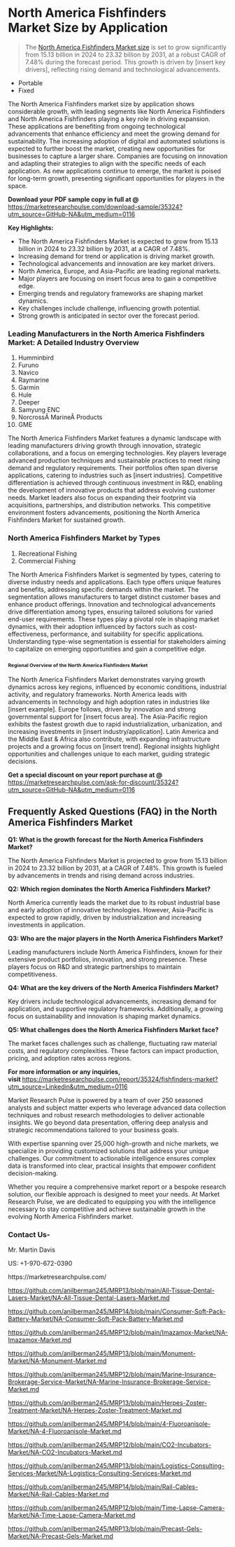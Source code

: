<h1>North America Fishfinders Market&nbsp;Size by Application</h1><blockquote><p>The <a href="https://marketresearchpulse.com/download-sample/35324?utm_source=GitHub-NA&amp;utm_medium=0116">North America Fishfinders Market size</a> is set to grow significantly from 15.13 billion in 2024 to 23.32 billion by 2031, at a robust CAGR of 7.48% during the forecast period. This growth is driven by [insert key drivers], reflecting rising demand and technological advancements.</p></blockquote><ul><li>Portable <li> Fixed</li></ul><p>The North America Fishfinders market size by application shows considerable growth, with leading segments like North America Fishfinders and North America Fishfinders playing a key role in driving expansion. These applications are benefiting from ongoing technological advancements that enhance efficiency and meet the growing demand for sustainability. The increasing adoption of digital and automated solutions is expected to further boost the market, creating new opportunities for businesses to capture a larger share. Companies are focusing on innovation and adapting their strategies to align with the specific needs of each application. As new applications continue to emerge, the market is poised for long-term growth, presenting significant opportunities for players in the space.</p><p><strong>Download your PDF sample copy in full at @ </strong><a href="https://marketresearchpulse.com/download-sample/35324?utm_source=GitHub-NA&amp;utm_medium=0116">https://marketresearchpulse.com/download-sample/35324?utm_source=GitHub-NA&amp;utm_medium=0116</a></p><p><strong>Key Highlights: </strong></p><ul><li>The North America Fishfinders Market is expected to grow from 15.13 billion in 2024 to 23.32 billion by 2031, at a CAGR of 7.48%.</li><li>Increasing demand for trend or application is driving market growth.</li><li>Technological advancements and innovation are key market drivers.</li><li>North America, Europe, and Asia-Pacific are leading regional markets.</li><li>Major players are focusing on insert focus area to gain a competitive edge.</li><li>Emerging trends and regulatory frameworks are shaping market dynamics.</li><li>Key challenges include challenge, influencing growth potential.</li><li>Strong growth is anticipated in sector over the forecast period.</li></ul><h3>Leading Manufacturers in the North America Fishfinders Market: A Detailed Industry Overview</h3><ol><li>Humminbird</li><li>Furuno</li><li>Navico</li><li>Raymarine</li><li>Garmin</li><li>Hule</li><li>Deeper</li><li>Samyung ENC</li><li>NorcrossÂ MarineÂ Products</li><li>GME</li></ol><div class="flex max-w-full flex-col flex-grow"><div class="min-h-8 text-message flex w-full flex-col items-end gap-2 whitespace-normal break-words [.text-message+&amp;]:mt-5" dir="auto" data-message-author-role="assistant" data-message-id="fd8432e4-4910-450d-b182-61b7bfb0a01f" data-message-model-slug="gpt-4o"><div class="flex w-full flex-col gap-1 empty:hidden first:pt-[3px]"><div class="markdown prose w-full break-words dark:prose-invert light"><p>The North America Fishfinders Market features a dynamic landscape with leading manufacturers driving growth through innovation, strategic collaborations, and a focus on emerging technologies. Key players leverage advanced production techniques and sustainable practices to meet rising demand and regulatory requirements. Their portfolios often span diverse applications, catering to industries such as [insert industries]. Competitive differentiation is achieved through continuous investment in R&amp;D, enabling the development of innovative products that address evolving customer needs. Market leaders also focus on expanding their footprint via acquisitions, partnerships, and distribution networks. This competitive environment fosters advancements, positioning the North America Fishfinders Market for sustained growth.</p></div></div></div></div><h3>North America Fishfinders Market by Types</h3><ol><li>Recreational Fishing <li> Commercial Fishing</li></ol><div class="flex max-w-full flex-col flex-grow"><div class="min-h-8 text-message flex w-full flex-col items-end gap-2 whitespace-normal break-words [.text-message+&amp;]:mt-5" dir="auto" data-message-author-role="assistant" data-message-id="084470be-0bb7-4664-bddf-5156b4f41249" data-message-model-slug="gpt-4o-mini"><div class="flex w-full flex-col gap-1 empty:hidden first:pt-[3px]"><div class="markdown prose w-full break-words dark:prose-invert light"><p>The North America Fishfinders Market is segmented by types, catering to diverse industry needs and applications. Each type offers unique features and benefits, addressing specific demands within the market. The segmentation allows manufacturers to target distinct customer bases and enhance product offerings. Innovation and technological advancements drive differentiation among types, ensuring tailored solutions for varied end-user requirements. These types play a pivotal role in shaping market dynamics, with their adoption influenced by factors such as cost-effectiveness, performance, and suitability for specific applications. Understanding type-wise segmentation is essential for stakeholders aiming to capitalize on emerging opportunities and gain a competitive edge.</p></div></div></div></div><h3><span style="font-size: 11px;">Regional Overview of the North America Fishfinders Market</span></h3><div class="flex max-w-full flex-col flex-grow"><div class="min-h-8 text-message flex w-full flex-col items-end gap-2 whitespace-normal break-words [.text-message+&amp;]:mt-5" dir="auto" data-message-author-role="assistant" data-message-id="e9038762-ce64-4e30-91c9-9bd413514231" data-message-model-slug="gpt-4o-mini"><div class="flex w-full flex-col gap-1 empty:hidden first:pt-[3px]"><div class="markdown prose w-full break-words dark:prose-invert light"><p>The North America Fishfinders Market demonstrates varying growth dynamics across key regions, influenced by economic conditions, industrial activity, and regulatory frameworks. North America leads with advancements in technology and high adoption rates in industries like [insert example]. Europe follows, driven by innovation and strong governmental support for [insert focus area]. The Asia-Pacific region exhibits the fastest growth due to rapid industrialization, urbanization, and increasing investments in [insert industry/application]. Latin America and the Middle East &amp; Africa also contribute, with expanding infrastructure projects and a growing focus on [insert trend]. Regional insights highlight opportunities and challenges unique to each market, guiding strategic decisions.</p></div></div></div></div><p><strong>Get a special discount on your report purchase at @ </strong><a href="https://marketresearchpulse.com/ask-for-discount/35324?utm_source=GitHub-NA&amp;utm_medium=0116">https://marketresearchpulse.com/ask-for-discount/35324?utm_source=GitHub-NA&amp;utm_medium=0116</a></p><h2>Frequently Asked Questions (FAQ) in the North America Fishfinders Market</h2><p><strong>Q1: What is the growth forecast for the North America Fishfinders Market?</strong></p><p>The North America Fishfinders Market is projected to grow from 15.13 billion in 2024 to 23.32 billion by 2031, at a CAGR of 7.48%. This growth is fueled by advancements in trends and rising demand across industries.</p><p><strong>Q2: Which region dominates the North America Fishfinders Market?</strong></p><p>North America currently leads the market due to its robust industrial base and early adoption of innovative technologies. However, Asia-Pacific is expected to grow rapidly, driven by industrialization and increasing investments in application.</p><p><strong>Q3: Who are the major players in the North America Fishfinders Market?</strong></p><p>Leading manufacturers include North America Fishfinders, known for their extensive product portfolios, innovation, and strong presence. These players focus on R&amp;D and strategic partnerships to maintain competitiveness.</p><p><strong>Q4: What are the key drivers of the North America Fishfinders Market?</strong></p><p>Key drivers include technological advancements, increasing demand for application, and supportive regulatory frameworks. Additionally, a growing focus on sustainability and innovation is shaping market dynamics.</p><p><strong>Q5: What challenges does the North America Fishfinders Market face?</strong></p><p>The market faces challenges such as challenge, fluctuating raw material costs, and regulatory complexities. These factors can impact production, pricing, and adoption rates across regions.</p><p><strong>For more information or any inquiries, visit&nbsp;</strong><a href="https://marketresearchpulse.com/report/35324/fishfinders-market?utm_source=Linkedin&utm_medium=0116">https://marketresearchpulse.com/report/35324/fishfinders-market?utm_source=Linkedin&utm_medium=0116</a></p><p>Market Research Pulse is powered by a team of over 250 seasoned analysts and subject matter experts who leverage advanced data collection techniques and robust research methodologies to deliver actionable insights. We go beyond data presentation, offering deep analysis and strategic recommendations tailored to your business goals.</p><p>With expertise spanning over 25,000 high-growth and niche markets, we specialize in providing customized solutions that address your unique challenges. Our commitment to actionable intelligence ensures complex data is transformed into clear, practical insights that empower confident decision-making.</p><p>Whether you require a comprehensive market report or a bespoke research solution, our flexible approach is designed to meet your needs. At Market Research Pulse, we are dedicated to equipping you with the intelligence necessary to stay competitive and achieve sustainable growth in the evolving North America Fishfinders market.</p><h3><strong>Contact Us-</strong></h3><p>Mr. Martin Davis</p><p>US: +1-970-672-0390</p><p>https://marketresearchpulse.com/</p><p><a href="https://github.com/anilberman245/MRP13/blob/main/All-Tissue-Dental-Lasers-Market/NA-All-Tissue-Dental-Lasers-Market.md">https://github.com/anilberman245/MRP13/blob/main/All-Tissue-Dental-Lasers-Market/NA-All-Tissue-Dental-Lasers-Market.md</a></p><p><a href="https://github.com/anilberman245/MRP14/blob/main/Consumer-Soft-Pack-Battery-Market/NA-Consumer-Soft-Pack-Battery-Market.md">https://github.com/anilberman245/MRP14/blob/main/Consumer-Soft-Pack-Battery-Market/NA-Consumer-Soft-Pack-Battery-Market.md</a></p><p><a href="https://github.com/anilberman245/MRP12/blob/main/Imazamox-Market/NA-Imazamox-Market.md">https://github.com/anilberman245/MRP12/blob/main/Imazamox-Market/NA-Imazamox-Market.md</a></p><p><a href="https://github.com/anilberman245/MRP13/blob/main/Monument-Market/NA-Monument-Market.md">https://github.com/anilberman245/MRP13/blob/main/Monument-Market/NA-Monument-Market.md</a></p><p><a href="https://github.com/anilberman245/MRP12/blob/main/Marine-Insurance-Brokerage-Service-Market/NA-Marine-Insurance-Brokerage-Service-Market.md">https://github.com/anilberman245/MRP12/blob/main/Marine-Insurance-Brokerage-Service-Market/NA-Marine-Insurance-Brokerage-Service-Market.md</a></p><p><a href="https://github.com/anilberman245/MRP13/blob/main/Herpes-Zoster-Treatment-Market/NA-Herpes-Zoster-Treatment-Market.md">https://github.com/anilberman245/MRP13/blob/main/Herpes-Zoster-Treatment-Market/NA-Herpes-Zoster-Treatment-Market.md</a></p><p><a href="https://github.com/anilberman245/MRP14/blob/main/4-Fluoroanisole-Market/NA-4-Fluoroanisole-Market.md">https://github.com/anilberman245/MRP14/blob/main/4-Fluoroanisole-Market/NA-4-Fluoroanisole-Market.md</a></p><p><a href="https://github.com/anilberman245/MRP12/blob/main/CO2-Incubators-Market/NA-CO2-Incubators-Market.md">https://github.com/anilberman245/MRP12/blob/main/CO2-Incubators-Market/NA-CO2-Incubators-Market.md</a></p><p><a href="https://github.com/anilberman245/MRP13/blob/main/Logistics-Consulting-Services-Market/NA-Logistics-Consulting-Services-Market.md">https://github.com/anilberman245/MRP13/blob/main/Logistics-Consulting-Services-Market/NA-Logistics-Consulting-Services-Market.md</a></p><p><a href="https://github.com/anilberman245/MRP14/blob/main/Rail-Cables-Market/NA-Rail-Cables-Market.md">https://github.com/anilberman245/MRP14/blob/main/Rail-Cables-Market/NA-Rail-Cables-Market.md</a></p><p><a href="https://github.com/anilberman245/MRP12/blob/main/Time-Lapse-Camera-Market/NA-Time-Lapse-Camera-Market.md">https://github.com/anilberman245/MRP12/blob/main/Time-Lapse-Camera-Market/NA-Time-Lapse-Camera-Market.md</a></p><p><a href="https://github.com/anilberman245/MRP13/blob/main/Precast-Gels-Market/NA-Precast-Gels-Market.md">https://github.com/anilberman245/MRP13/blob/main/Precast-Gels-Market/NA-Precast-Gels-Market.md</a></p>
